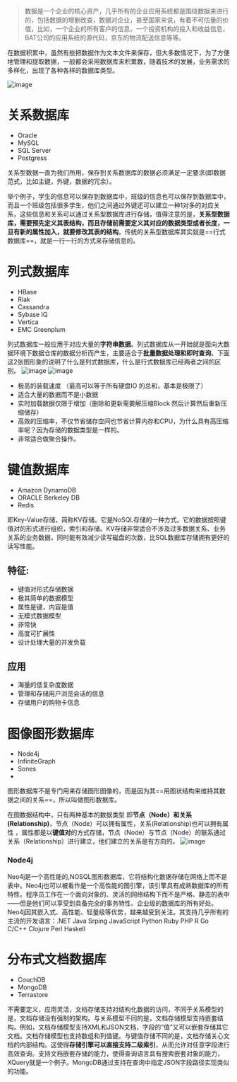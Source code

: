 > 数据是一个企业的核心资产，几乎所有的企业应用系统都是围绕数据来进行的，包括数据的增删改查，数据对企业，甚至国家来说，有着不可估量的价值，比如，一个企业的所有客户的信息，一个投资机构的投入和收益信息，BAT公司的应用系统的源代码，京东的物流配送信息等等。

在数据积累中，虽然有些把数据作为文本文件来保存，但大多数情况下，为了方便地管理和提取数据，一般都会采用数据库来积累数，随着技术的发展，业务需求的多样化，出现了各种各样的数据库类型。

![image](http://p3.pstatp.com/large/6175000570c2e4792164)

# 关系数据库
- Oracle
- MySQL
- SQL Server
- Postgress

关系型数据一直为我们所用，保存到关系数据库的数据必须满足一定要求(即数据范式，比如主键，外键，数据的冗余）。

举个例子，学生的信息可以保存到数据库中，班级的信息也可以保存到数据库中，而且一个班级包括很多学生，他们之间通过外键还可以建立一种1对多的对应关系，这些信息和关系可以通过关系型数据库进行存储，值得注意的是，**关系型数据库，需要预先定义其表结构，而且存储前需要定义其对应的数据类型或者长度，一旦有新的属性加入，就要修改其表的结构**。传统的关系型数据库其实就是==行式数据库==，就是一行一行的方式来存储信息的。

# 列式数据库
- HBase
- Riak
- Cassandra
- Sybase IQ
- Vertica
- EMC Greenplum

列式数据库一般应用于对应大量的**字符串数据**。列式数据库从一开始就是面向大数据环境下数据仓库的数据分析而产生，主要适合于**批量数据处理和即时查询**。下面这2张图形象的说明了什么是列式数据库，什么是行式数据库已经两者之间的区别。
![image](http://p3.pstatp.com/large/617500056a9bec315dc9)
![image](http://p9.pstatp.com/large/66a5000430a6e1d91afb)
- 极高的装载速度 （最高可以等于所有硬盘IO 的总和，基本是极限了）
- 适合大量的数据而不是小数据
- 实时加载数据仅限于增加（删除和更新需要解压缩Block 然后计算然后重新压缩储存）
- 高效的压缩率，不仅节省储存空间也节省计算内存和CPU，为什么具有高压缩率呢？因为存储的数据类型是一样的。
- 非常适合做聚合操作。


# 键值数据库
- Amazon DynamoDB
- ORACLE Berkeley DB
- Redis

即Key-Value存储，简称KV存储。它是NoSQL存储的一种方式。它的数据按照键值对的形式进行组织，索引和存储。KV存储非常适合不涉及过多数据关系、业务关系的业务数据，同时能有效减少读写磁盘的次数，比SQL数据库存储拥有更好的读写性能。

## 特征:
- 键值对形式存储数据
- 极其简单的数据模型
- 属性是键，内容是值
- 无模式数据模型
- 非常快
- 高度可扩展性
- 设计处理大量的并发负载


## 应用
- 海量的低复杂度数据
- 管理和存储用户浏览会话的信息
- 存储用户的购物卡信息

# 图像图形数据库
- Node4j
- InfiniteGraph
- Sones
- 
图形数据库不是专门用来存储图形图像的，而是因为其==用图状结构来维持其数据之间的关系==，所以叫做图形数据库。

在图数据结构中，只有两种基本的数据类型 即**节点（Node）**和**关系(Relationship)**，节点（Node）可以拥有属性，关系(Relationship)也可以拥有属性 ，属性都是以**键值对**的方式存储，节点（Node）与节点（Node）的联系通过关系（Relationship）进行建立，他们建立的关系是有方向的。
![image](http://p9.pstatp.com/large/66a40004dcf46f878a12)

### Node4j
Neo4j是一个高性能的,NOSQL图形数据库，它将结构化数据存储在网络上而不是表中。Neo4j也可以被看作是一个高性能的图引擎，该引擎具有成熟数据库的所有特性。程序员工作在一个面向对象的、灵活的网络结构下而不是严格、静态的表中——但是他们可以享受到具备完全的事务特性、企业级的数据库的所有好处。Neo4j因其嵌入式、高性能、轻量级等优势，越来越受到关注。其支持几乎所有的主流的开发语言：.NET Java Srping JavaScript Python  Ruby PHP R Go C/C++ Clojure Perl Haskell

# 分布式文档数据库
- CouchDB
- MongoDB
- Terrastore

不需要定义，应用灵活，文档存储支持对结构化数据的访问，不同于关系模型的是，文档存储没有强制的架构。与关系模型不同的是，文档存储模型支持嵌套结构。例如，文档存储模型支持XML和JSON文档，字段的“值”又可以嵌套存储其它文档。文档存储模型也支持数组和列值键。与键值存储不同的是，文档存储关心文档的内部结构。这使得**存储引擎可以直接支持二级索引**，从而允许对任意字段进行高效查询。支持文档嵌套存储的能力，使得查询语言具有搜索嵌套对象的能力，XQuery就是一个例子。MongoDB通过支持在查询中指定JSON字段路径实现类似的功能。